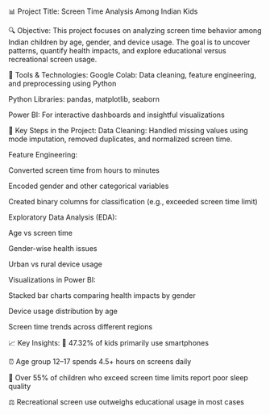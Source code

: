 📊 Project Title: Screen Time Analysis Among Indian Kids


🔍 Objective:
This project focuses on analyzing screen time behavior among Indian children by age, gender, and device usage. The goal is to uncover patterns, quantify health impacts, and explore educational versus recreational screen usage.

📁 Tools & Technologies:
Google Colab: Data cleaning, feature engineering, and preprocessing using Python

Python Libraries: 
pandas, matplotlib, seaborn

Power BI: For interactive dashboards and insightful visualizations

🔧 Key Steps in the Project:
Data Cleaning: Handled missing values using mode imputation, removed duplicates, and normalized screen time.

Feature Engineering:

Converted screen time from hours to minutes

Encoded gender and other categorical variables

Created binary columns for classification (e.g., exceeded screen time limit)

Exploratory Data Analysis (EDA):

Age vs screen time

Gender-wise health issues

Urban vs rural device usage

Visualizations in Power BI:

Stacked bar charts comparing health impacts by gender

Device usage distribution by age

Screen time trends across different regions

📈 Key Insights:
📱 47.32% of kids primarily use smartphones

⏰ Age group 12–17 spends 4.5+ hours on screens daily

🛌 Over 55% of children who exceed screen time limits report poor sleep quality

⚖️ Recreational screen use outweighs educational usage in most cases
